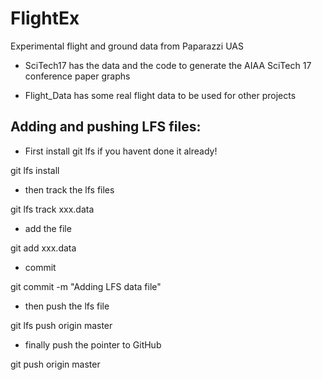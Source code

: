 # FlightEx
Experimental flight and ground data from Paparazzi UAS

- SciTech17 has the data and the code to generate the AIAA SciTech 17 conference paper graphs

- Flight_Data has some real flight data to be used for other projects


## Adding and pushing LFS files:

- First install git lfs if you havent done it already!

git lfs install

- then track the lfs files

git lfs track xxx.data

- add the file

git add xxx.data

- commit

git commit -m "Adding LFS data file"

- then push the lfs file

git lfs push origin master

- finally push the pointer to GitHub

git push origin master
 
